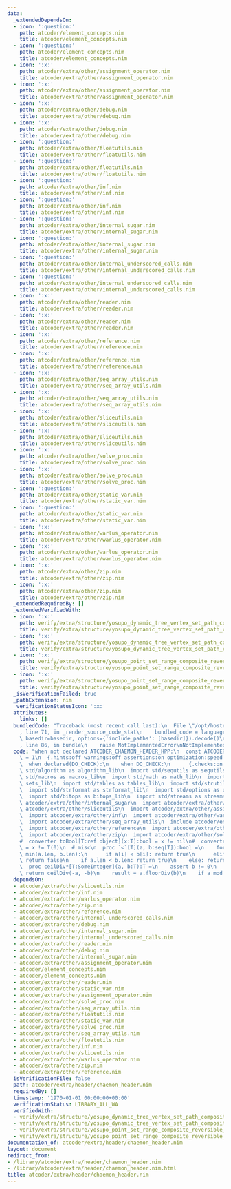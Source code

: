 ```yaml
---
data:
  _extendedDependsOn:
  - icon: ':question:'
    path: atcoder/element_concepts.nim
    title: atcoder/element_concepts.nim
  - icon: ':question:'
    path: atcoder/element_concepts.nim
    title: atcoder/element_concepts.nim
  - icon: ':x:'
    path: atcoder/extra/other/assignment_operator.nim
    title: atcoder/extra/other/assignment_operator.nim
  - icon: ':x:'
    path: atcoder/extra/other/assignment_operator.nim
    title: atcoder/extra/other/assignment_operator.nim
  - icon: ':x:'
    path: atcoder/extra/other/debug.nim
    title: atcoder/extra/other/debug.nim
  - icon: ':x:'
    path: atcoder/extra/other/debug.nim
    title: atcoder/extra/other/debug.nim
  - icon: ':question:'
    path: atcoder/extra/other/floatutils.nim
    title: atcoder/extra/other/floatutils.nim
  - icon: ':question:'
    path: atcoder/extra/other/floatutils.nim
    title: atcoder/extra/other/floatutils.nim
  - icon: ':question:'
    path: atcoder/extra/other/inf.nim
    title: atcoder/extra/other/inf.nim
  - icon: ':question:'
    path: atcoder/extra/other/inf.nim
    title: atcoder/extra/other/inf.nim
  - icon: ':question:'
    path: atcoder/extra/other/internal_sugar.nim
    title: atcoder/extra/other/internal_sugar.nim
  - icon: ':question:'
    path: atcoder/extra/other/internal_sugar.nim
    title: atcoder/extra/other/internal_sugar.nim
  - icon: ':question:'
    path: atcoder/extra/other/internal_underscored_calls.nim
    title: atcoder/extra/other/internal_underscored_calls.nim
  - icon: ':question:'
    path: atcoder/extra/other/internal_underscored_calls.nim
    title: atcoder/extra/other/internal_underscored_calls.nim
  - icon: ':x:'
    path: atcoder/extra/other/reader.nim
    title: atcoder/extra/other/reader.nim
  - icon: ':x:'
    path: atcoder/extra/other/reader.nim
    title: atcoder/extra/other/reader.nim
  - icon: ':x:'
    path: atcoder/extra/other/reference.nim
    title: atcoder/extra/other/reference.nim
  - icon: ':x:'
    path: atcoder/extra/other/reference.nim
    title: atcoder/extra/other/reference.nim
  - icon: ':x:'
    path: atcoder/extra/other/seq_array_utils.nim
    title: atcoder/extra/other/seq_array_utils.nim
  - icon: ':x:'
    path: atcoder/extra/other/seq_array_utils.nim
    title: atcoder/extra/other/seq_array_utils.nim
  - icon: ':x:'
    path: atcoder/extra/other/sliceutils.nim
    title: atcoder/extra/other/sliceutils.nim
  - icon: ':x:'
    path: atcoder/extra/other/sliceutils.nim
    title: atcoder/extra/other/sliceutils.nim
  - icon: ':x:'
    path: atcoder/extra/other/solve_proc.nim
    title: atcoder/extra/other/solve_proc.nim
  - icon: ':x:'
    path: atcoder/extra/other/solve_proc.nim
    title: atcoder/extra/other/solve_proc.nim
  - icon: ':question:'
    path: atcoder/extra/other/static_var.nim
    title: atcoder/extra/other/static_var.nim
  - icon: ':question:'
    path: atcoder/extra/other/static_var.nim
    title: atcoder/extra/other/static_var.nim
  - icon: ':x:'
    path: atcoder/extra/other/warlus_operator.nim
    title: atcoder/extra/other/warlus_operator.nim
  - icon: ':x:'
    path: atcoder/extra/other/warlus_operator.nim
    title: atcoder/extra/other/warlus_operator.nim
  - icon: ':x:'
    path: atcoder/extra/other/zip.nim
    title: atcoder/extra/other/zip.nim
  - icon: ':x:'
    path: atcoder/extra/other/zip.nim
    title: atcoder/extra/other/zip.nim
  _extendedRequiredBy: []
  _extendedVerifiedWith:
  - icon: ':x:'
    path: verify/extra/structure/yosupo_dynamic_tree_vertex_set_path_composite_link_cut_tree_test.nim
    title: verify/extra/structure/yosupo_dynamic_tree_vertex_set_path_composite_link_cut_tree_test.nim
  - icon: ':x:'
    path: verify/extra/structure/yosupo_dynamic_tree_vertex_set_path_composite_link_cut_tree_test.nim
    title: verify/extra/structure/yosupo_dynamic_tree_vertex_set_path_composite_link_cut_tree_test.nim
  - icon: ':x:'
    path: verify/extra/structure/yosupo_point_set_range_composite_reversible_splay_tree_test.nim
    title: verify/extra/structure/yosupo_point_set_range_composite_reversible_splay_tree_test.nim
  - icon: ':x:'
    path: verify/extra/structure/yosupo_point_set_range_composite_reversible_splay_tree_test.nim
    title: verify/extra/structure/yosupo_point_set_range_composite_reversible_splay_tree_test.nim
  _isVerificationFailed: true
  _pathExtension: nim
  _verificationStatusIcon: ':x:'
  attributes:
    links: []
  bundledCode: "Traceback (most recent call last):\n  File \"/opt/hostedtoolcache/Python/3.9.6/x64/lib/python3.9/site-packages/onlinejudge_verify/documentation/build.py\"\
    , line 71, in _render_source_code_stat\n    bundled_code = language.bundle(stat.path,\
    \ basedir=basedir, options={'include_paths': [basedir]}).decode()\n  File \"/opt/hostedtoolcache/Python/3.9.6/x64/lib/python3.9/site-packages/onlinejudge_verify/languages/nim.py\"\
    , line 86, in bundle\n    raise NotImplementedError\nNotImplementedError\n"
  code: "when not declared ATCODER_CHAEMON_HEADER_HPP:\n  const ATCODER_CHAEMON_HEADER_HPP*\
    \ = 1\n  {.hints:off warnings:off assertions:on optimization:speed.}\n  {.checks:off.}\n\
    \  when declared(DO_CHECK):\n    when DO_CHECK:\n      {.checks:on.}\n  import\
    \ std/algorithm as algorithm_lib\n  import std/sequtils as sequtils_lib\n  import\
    \ std/macros as macros_lib\n  import std/math as math_lib\n  import std/sets as\
    \ sets_lib\n  import std/tables as tables_lib\n  import std/strutils as strutils_lib\n\
    \  import std/strformat as strformat_lib\n  import std/options as options_lib\n\
    \  import std/bitops as bitops_lib\n  import std/streams as streams_lib\n\n  import\
    \ atcoder/extra/other/internal_sugar\n  import atcoder/extra/other/reader\n  import\
    \ atcoder/extra/other/sliceutils\n  import atcoder/extra/other/assignment_operator\n\
    \  import atcoder/extra/other/inf\n  import atcoder/extra/other/warlus_operator\n\
    \  import atcoder/extra/other/seq_array_utils\n  include atcoder/extra/other/debug\n\
    \  import atcoder/extra/other/reference\n  import atcoder/extra/other/floatutils\n\
    \  import atcoder/extra/other/zip\n  import atcoder/extra/other/solve_proc\n\n\
    #  converter toBool[T:ref object](x:T):bool = x != nil\n#  converter toBool[T](x:T):bool\
    \ = x != T(0)\n  # misc\n  proc `<`[T](a, b:seq[T]):bool =\n    for i in 0 ..<\
    \ min(a.len, b.len):\n      if a[i] < b[i]: return true\n      elif a[i] > b[i]:\
    \ return false\n    if a.len < b.len: return true\n    else: return false\n\n\
    \  proc ceilDiv*[T:SomeInteger](a, b:T):T =\n    assert b != 0\n    if b < 0:\
    \ return ceilDiv(-a, -b)\n    result = a.floorDiv(b)\n    if a mod b != 0: result.inc\n"
  dependsOn:
  - atcoder/extra/other/sliceutils.nim
  - atcoder/extra/other/inf.nim
  - atcoder/extra/other/warlus_operator.nim
  - atcoder/extra/other/zip.nim
  - atcoder/extra/other/reference.nim
  - atcoder/extra/other/internal_underscored_calls.nim
  - atcoder/extra/other/debug.nim
  - atcoder/extra/other/internal_sugar.nim
  - atcoder/extra/other/internal_underscored_calls.nim
  - atcoder/extra/other/reader.nim
  - atcoder/extra/other/debug.nim
  - atcoder/extra/other/internal_sugar.nim
  - atcoder/extra/other/assignment_operator.nim
  - atcoder/element_concepts.nim
  - atcoder/element_concepts.nim
  - atcoder/extra/other/reader.nim
  - atcoder/extra/other/static_var.nim
  - atcoder/extra/other/assignment_operator.nim
  - atcoder/extra/other/solve_proc.nim
  - atcoder/extra/other/seq_array_utils.nim
  - atcoder/extra/other/floatutils.nim
  - atcoder/extra/other/static_var.nim
  - atcoder/extra/other/solve_proc.nim
  - atcoder/extra/other/seq_array_utils.nim
  - atcoder/extra/other/floatutils.nim
  - atcoder/extra/other/inf.nim
  - atcoder/extra/other/sliceutils.nim
  - atcoder/extra/other/warlus_operator.nim
  - atcoder/extra/other/zip.nim
  - atcoder/extra/other/reference.nim
  isVerificationFile: false
  path: atcoder/extra/header/chaemon_header.nim
  requiredBy: []
  timestamp: '1970-01-01 00:00:00+00:00'
  verificationStatus: LIBRARY_ALL_WA
  verifiedWith:
  - verify/extra/structure/yosupo_dynamic_tree_vertex_set_path_composite_link_cut_tree_test.nim
  - verify/extra/structure/yosupo_dynamic_tree_vertex_set_path_composite_link_cut_tree_test.nim
  - verify/extra/structure/yosupo_point_set_range_composite_reversible_splay_tree_test.nim
  - verify/extra/structure/yosupo_point_set_range_composite_reversible_splay_tree_test.nim
documentation_of: atcoder/extra/header/chaemon_header.nim
layout: document
redirect_from:
- /library/atcoder/extra/header/chaemon_header.nim
- /library/atcoder/extra/header/chaemon_header.nim.html
title: atcoder/extra/header/chaemon_header.nim
---
```

